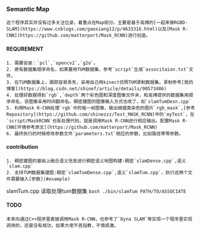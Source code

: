 ### Semantic Map
    这个程序其实并没有过多关注位姿，着重点在Map部分。主要是基于高博的[一起来做RGBD-SLAM](https://www.cnblogs.com/gaoxiang12/p/4633316.html)以及[Mask R-CNN](https://github.com/matterport/Mask_RCNN)进行创造。
 
#### REQUREMENT
    1. 需要安装：`pcl`,`opencv2`,`g2o`。
    2. 原有数据集顺序命名，如果要用TUM数据集，参考`script`生成`associtaion.txt`文件。
    3. 在TUM数据集上，跟踪容易丢失，采用自己用kinect仿照TUM录制数据集。录制参考[我的博客](https://blog.csdn.net/shinef/article/details/90573486)
    4. 处理好数据得到`rgb`,`depth`两个彩色图和深度图像文件夹，和高博提供的数据集用顺序命名，该图像采用时间戳命名。稠密建图的图像输入方式也改了，如`slamTumDesn.cpp`
    5. 利用Mask R-CNN处理`rgb`中的每一帧图像，输出根据类染色的图片`rgb_mask`,[参考Repository](https://github.com/shinezzz/Test_MASK_RCNN)中的`myTest`，在`script/MaskRCNN`也有处理代码，就是调用Mask R-CNN进行相应输出。配置Mask R-CNN[环境参考原文](https://github.com/matterport/Mask_RCNN)
    6. 最终执行的时候修改参数文件`parameters.txt`相应的参数，比如路径等等参数。

#### contribution
    1. 稠密建图的基础上融合语义信息进行稠密语义地图构建:稠密`slamDense.cpp`,语义`slam.cpp`
    2. 支持TUM数据集建图:稠密`slamTumDense.cpp`,语义`slamTum.cpp`，执行这两个文件需要输入[参数](#example)

<a name = "example"></a>
    slamTum.cpp 读取处理tum数据集
    ```bash
    ./bin/slamTum PATH/TO/ASSOCIATE
    ```
#### TODO
    本来向通过C++程序里直接调用Mask R-CNN，也参考了`Dyna SLAM`等实现一个程序里实现调用的，还是没有成功，如果大佬不吝指教，不慎感激。
